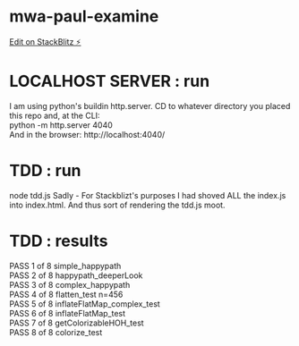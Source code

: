 # mwa-paul-examine
[Edit on StackBlitz ⚡️](https://stackblitz.com/edit/mwa-paul-examine)

# LOCALHOST SERVER : run
I am using python's buildin http.server. CD to whatever directory you placed this repo and, at the CLI:   
python -m http.server 4040  
And in the browser: 
http://localhost:4040/

# TDD : run 
node tdd.js
Sadly - For Stackblizt's purposes I had shoved ALL the index.js into index.html. And thus sort of rendering the tdd.js moot.  
# TDD : results
PASS  1 of 8 simple_happypath  
PASS  2 of 8 happypath_deeperLook  
PASS  3 of 8 complex_happypath  
PASS  4 of 8 flatten_test n=456  
PASS  5 of 8 inflateFlatMap_complex_test  
PASS  6 of 8 inflateFlatMap_test  
PASS  7 of 8 getColorizableHOH_test  
PASS  8 of 8 colorize_test  
